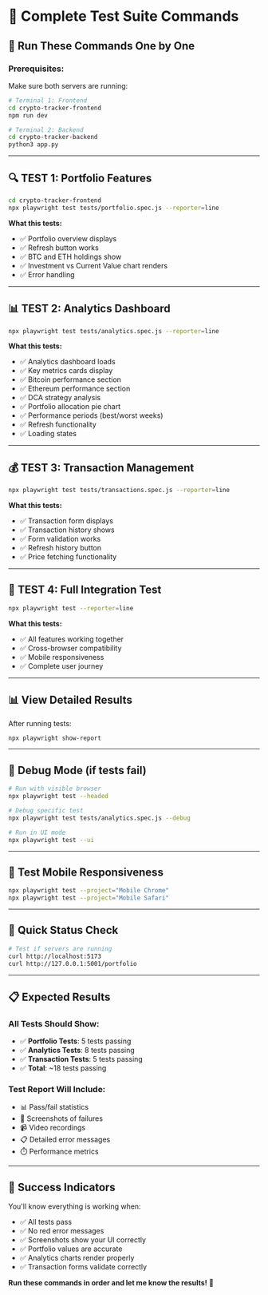 # 🧪 Complete Test Suite Commands

## 🚀 **Run These Commands One by One**

### **Prerequisites:**
Make sure both servers are running:
```bash
# Terminal 1: Frontend
cd crypto-tracker-frontend
npm run dev

# Terminal 2: Backend  
cd crypto-tracker-backend
python3 app.py
```

---

## **🔍 TEST 1: Portfolio Features**

```bash
cd crypto-tracker-frontend
npx playwright test tests/portfolio.spec.js --reporter=line
```

**What this tests:**
- ✅ Portfolio overview displays
- ✅ Refresh button works
- ✅ BTC and ETH holdings show
- ✅ Investment vs Current Value chart renders
- ✅ Error handling

---

## **📊 TEST 2: Analytics Dashboard**

```bash
npx playwright test tests/analytics.spec.js --reporter=line
```

**What this tests:**
- ✅ Analytics dashboard loads
- ✅ Key metrics cards display
- ✅ Bitcoin performance section
- ✅ Ethereum performance section
- ✅ DCA strategy analysis
- ✅ Portfolio allocation pie chart
- ✅ Performance periods (best/worst weeks)
- ✅ Refresh functionality
- ✅ Loading states

---

## **💰 TEST 3: Transaction Management**

```bash
npx playwright test tests/transactions.spec.js --reporter=line
```

**What this tests:**
- ✅ Transaction form displays
- ✅ Transaction history shows
- ✅ Form validation works
- ✅ Refresh history button
- ✅ Price fetching functionality

---

## **🎯 TEST 4: Full Integration Test**

```bash
npx playwright test --reporter=line
```

**What this tests:**
- ✅ All features working together
- ✅ Cross-browser compatibility
- ✅ Mobile responsiveness
- ✅ Complete user journey

---

## **📊 View Detailed Results**

After running tests:
```bash
npx playwright show-report
```

---

## **🔧 Debug Mode (if tests fail)**

```bash
# Run with visible browser
npx playwright test --headed

# Debug specific test
npx playwright test tests/analytics.spec.js --debug

# Run in UI mode
npx playwright test --ui
```

---

## **📱 Test Mobile Responsiveness**

```bash
npx playwright test --project="Mobile Chrome"
npx playwright test --project="Mobile Safari"
```

---

## **🚨 Quick Status Check**

```bash
# Test if servers are running
curl http://localhost:5173
curl http://127.0.0.1:5001/portfolio
```

---

## **📋 Expected Results**

### **All Tests Should Show:**
- ✅ **Portfolio Tests**: 5 tests passing
- ✅ **Analytics Tests**: 8 tests passing  
- ✅ **Transaction Tests**: 5 tests passing
- ✅ **Total**: ~18 tests passing

### **Test Report Will Include:**
- 📊 Pass/fail statistics
- 🎥 Screenshots of failures
- 📹 Video recordings
- 📋 Detailed error messages
- ⏱️ Performance metrics

---

## **🎉 Success Indicators**

You'll know everything is working when:
- ✅ All tests pass
- ✅ No red error messages
- ✅ Screenshots show your UI correctly
- ✅ Portfolio values are accurate
- ✅ Analytics charts render properly
- ✅ Transaction forms validate correctly

**Run these commands in order and let me know the results!** 🚀
